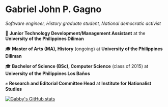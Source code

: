 # Gabriel John P. Gagno
*Software engineer, History graduate student, National democratic activist*

🔭 **Junior Technology Development/Management Assistant** at the **University of the Philippines Diliman**

🎓 **Master of Arts (MA), History** (ongoing) at **University of the Philippines Diliman**

🎓 **Bachelor of Science (BSc), Computer Science** (class of 2015) at **University of the Philippines Los Baños**

✊ **Research and Editorial Committee Head** at **Institute for Nationalist Studies**

[![Gabby's GitHub stats](https://github-readme-stats.vercel.app/api?username=gabrielgagno)](https://github.com/anuraghazra/github-readme-stats)

<!--
**gabrielgagno/gabrielgagno** is a ✨ _special_ ✨ repository because its `README.md` (this file) appears on your GitHub profile.

Here are some ideas to get you started:

- 🔭 I’m currently working on ...
- 🌱 I’m currently learning ...
- 👯 I’m looking to collaborate on ...
- 🤔 I’m looking for help with ...
- 💬 Ask me about ...
- 📫 How to reach me: ...
- 😄 Pronouns: ...
- ⚡ Fun fact: ...
-->
